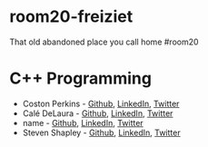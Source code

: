 # room20-freiziet
That old abandoned place you call home #room20

# C++ Programming
* Coston Perkins - [Github](https://github.com/coston/), [LinkedIn](https://www.linkedin.com/in/costonperkins), [Twitter](https://twitter.com/costonperkins)
* Calé DeLaura - [Github](https://github.com/caledelaura), [LinkedIn](https://www.linkedin.com/in/caledelaura), [Twitter](https://twitter.com/calendelaura)
* name - [Github](https://github.com/caledelaura), [LinkedIn](https://www.linkedin.com/in/caledelaura), [Twitter](https://twitter.com/calendelaura)
* Steven Shapley - [Github](https://github.com/stevenshapley), [LinkedIn](https://www.linkedin.com/in/stevenshapley), [Twitter](https://twitter.com/Steven_Shapley)
